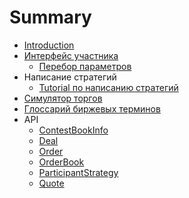 # Summary

* [Introduction](README.md)
* [Интерфейс участника](docs/participant_interface.md)
   * [Перебор параметров](docs/params.md)
* Написание стратегий
   * [Tutorial по написанию стратегий](docs/strategy_tutorial.md)
* [Симулятор торгов](docs/simulator.md)
* [Глоссарий биржевых терминов](docs/exchange_terms.md)
* API
   * [ContestBookInfo](api/ContestBookInfo.md)
   * [Deal](api/Deal.md)
   * [Order](api/Order.md)
   * [OrderBook](api/OrderBook.md)
   * [ParticipantStrategy](api/ParticipantStrategy.md)
   * [Quote](api/Quote.md)

